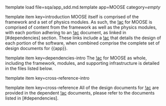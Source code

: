 !template load file=sqa/app_sdd.md.template app=MOOSE category=_empty_

!template item key=introduction
MOOSE itself is comprised of the framework and a set of physics modules. As such, the [!ac](SDD)
for MOOSE is comprised of content from the framework as well as the physics modules, with each
portion adhering to an [!ac](SDD) document, as linked in [#dependencies] section. These links
include a [!ac](SDD) that details the design of each portion of the software, when combined comprise
the complete set of design documents for {{app}}.

!template item key=dependencies-intro
The [!ac](SDD) for MOOSE as whole, including the framework, modules, and supporting infrastructure
is detailed in the files listed below.

!template item key=cross-reference-intro

!template item key=cross-reference
All of the design documents for [!ac](MOOSE) are provided in the dependent [!ac](SDD) documents,
please refer to the documents listed in [#dependencies].
